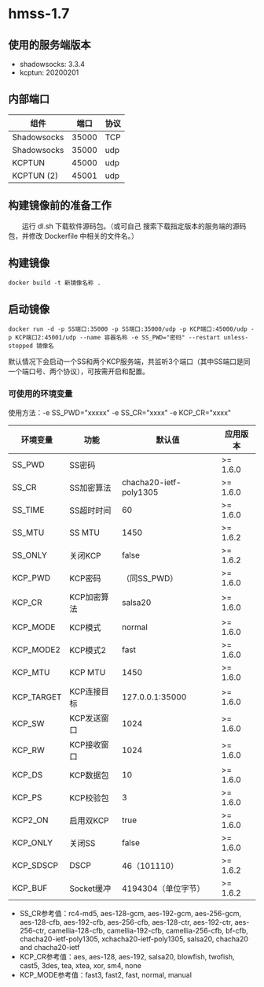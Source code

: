 ﻿# hmss-1.7
## 使用的服务端版本

- shadowsocks: 3.3.4
- kcptun: 20200201


## 内部端口

组件 | 端口 | 协议
---|---|---
Shadowsocks | 35000 | TCP
Shadowsocks | 35000 | udp
KCPTUN | 45000 | udp
KCPTUN (2) | 45001 | udp


## 构建镜像前的准备工作

　　运行 dl.sh 下载软件源码包。（或可自己 搜索下载指定版本的服务端的源码包，并修改 Dockerfile 中相关的文件名。）

## 构建镜像
```
docker build -t 新镜像名称 .
```


## 启动镜像
```shell
docker run -d -p SS端口:35000 -p SS端口:35000/udp -p KCP端口:45000/udp -p KCP端口2:45001/udp --name 容器名称 -e SS_PWD="密码" --restart unless-stopped 镜像名
```
默认情况下会启动一个SS和两个KCP服务端，共监听3个端口（其中SS端口是同一个端口号、两个协议），可按需开启和配置。


### 可使用的环境变量

使用方法：-e SS_PWD="xxxxx" -e SS_CR="xxxx" -e KCP_CR="xxxx"

环境变量 | 功能 | 默认值 | 应用版本
---|---|---|---
SS_PWD | SS密码| | >= 1.6.0
SS_CR | SS加密算法 | chacha20-ietf-poly1305 | >= 1.6.0
SS_TIME | SS超时时间 | 60 | >= 1.6.0
SS_MTU | SS MTU | 1450 | >= 1.6.2
SS_ONLY | 关闭KCP | false | >= 1.6.2
KCP_PWD | KCP密码 | （同SS_PWD） | >= 1.6.0
KCP_CR | KCP加密算法 | salsa20 | >= 1.6.0
KCP_MODE | KCP模式 | normal | >= 1.6.0
KCP_MODE2 | KCP模式2 | fast | >= 1.6.0
KCP_MTU | KCP MTU| 1450 | >= 1.6.0
KCP_TARGET | KCP连接目标 | 127.0.0.1:35000 | >= 1.6.0
KCP_SW | KCP发送窗口 | 1024 | >= 1.6.0
KCP_RW | KCP接收窗口 | 1024 | >= 1.6.0
KCP_DS | KCP数据包 | 10 | >= 1.6.0
KCP_PS | KCP校验包 | 3 | >= 1.6.0
KCP2_ON | 启用双KCP | true | >= 1.6.0
KCP_ONLY | 关闭SS | false | >= 1.6.0
KCP_SDSCP | DSCP | 46（101110） | >= 1.6.2
KCP_BUF | Socket缓冲 | 4194304（单位字节） | >= 1.6.2


- SS_CR参考值：rc4-md5, aes-128-gcm, aes-192-gcm, aes-256-gcm, aes-128-cfb, aes-192-cfb, aes-256-cfb, aes-128-ctr, aes-192-ctr, aes-256-ctr, camellia-128-cfb, camellia-192-cfb, camellia-256-cfb, bf-cfb, chacha20-ietf-poly1305, xchacha20-ietf-poly1305, salsa20, chacha20 and chacha20-ietf
- KCP_CR参考值：aes, aes-128, aes-192, salsa20, blowfish, twofish, cast5, 3des, tea, xtea, xor, sm4, none
- KCP_MODE参考值：fast3, fast2, fast, normal, manual